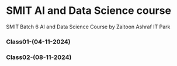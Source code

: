 # SMIT AI and Data Science course
SMIT Batch 6 AI and Data Science Course by Zaitoon Ashraf IT Park
### Class01-(04-11-2024)
### Class02-(08-11-2024)
